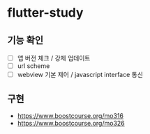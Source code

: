 # flutter-study

## 기능 확인
- [ ] 앱 버전 체크 / 강제 업데이트
- [ ] url scheme
- [ ] webview 기본 제어 / javascript interface 통신

## 구현
- https://www.boostcourse.org/mo316
- https://www.boostcourse.org/mo326
